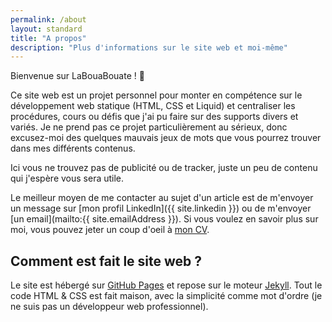 ```yaml
---
permalink: /about
layout: standard
title: "A propos"
description: "Plus d'informations sur le site web et moi-même"
---
```


Bienvenue sur LaBouaBouate ! 👋

Ce site web est un projet personnel pour monter en compétence sur le développement web statique (HTML, CSS et Liquid) et centraliser les procédures, cours ou défis que j'ai pu faire sur des supports divers et variés. Je ne prend pas ce projet particulièrement au sérieux, donc excusez-moi des quelques mauvais jeux de mots que vous pourrez trouver dans mes différents contenus.

Ici vous ne trouvez pas de publicité ou de tracker, juste un peu de contenu qui j'espère vous sera utile.

Le meilleur moyen de me contacter au sujet d'un article est de m'envoyer un message sur [mon profil LinkedIn]({{ site.linkedin }}) ou de m'envoyer [un email](mailto:{{ site.emailAddress }}). Si vous voulez en savoir plus sur moi, vous pouvez jeter un coup d'oeil à [mon CV](/cv).

## Comment est fait le site web ?

Le site est hébergé sur [GitHub Pages](https://docs.github.com/en/pages) et repose sur le moteur [Jekyll](https://jekyllrb.com/docs/). Tout le code HTML & CSS est fait maison, avec la simplicité comme mot d'ordre (je ne suis pas un développeur web professionnel).
